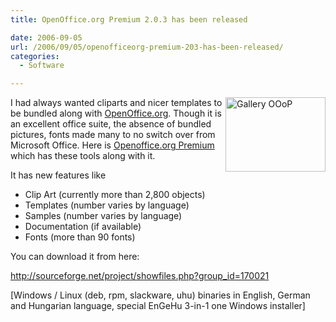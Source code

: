 ```yaml
---
title: OpenOffice.org Premium 2.0.3 has been released

date: 2006-09-05
url: /2006/09/05/openofficeorg-premium-203-has-been-released/
categories:
  - Software

---
```

<img width="160" height="119" align="right" id="image279" alt="Gallery OOoP" src="http://www.fslog.com/wp-content/uploads/2006/09/galleryooop.thumbnail.jpg" />I had always wanted cliparts and nicer templates to be bundled along with [OpenOffice.org][1]. Though it is an excellent office suite, the absence of bundled pictures, fonts made many to no switch over from Microsoft Office. Here is [Openoffice.org Premium][2] which has these tools along with it.

It has new features like

  * Clip Art (currently more than 2,800 objects)
  * Templates (number varies by language)
  * Samples (number varies by language)
  * Documentation (if available)
  * Fonts (more than 90 fonts)

You can download it from here:
  
<a target="_new" href="http://sourceforge.net/project/showfiles.php?group_id=170021">http://sourceforge.net/project/showfiles.php?group_id=170021</a>
  
[Windows / Linux (deb, rpm, slackware, uhu) binaries in English, German and Hungarian language, special EnGeHu 3-in-1 one Windows installer]

 [1]: http://www.openoffice.org/
 [2]: http://sourceforge.net/projects/ooop